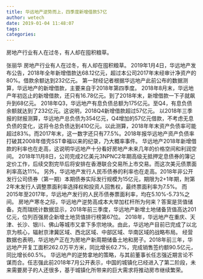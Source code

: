 ```yaml
---
title: 华远地产逆势而上，四季度新增借款57亿
author: wetech
date: 2019-01-04 11:48:07
tags: 
categories: 
---
```

房地产行业有人在过冬，有人却在囤积粮草。
<!-- more -->
张丽华
房地产行业有人在过冬，有人却在囤积粮草。
2019年1月4日，华远地产发布公告，2018年全年新增借款达68.12亿元，超过本公司2017年末经审计净资产的80%。借款余额达到232亿元。
第一财经记者根据华远地产此前公布的数据测算，华远地产的新增借款，主要来自于2018年第四季度。
2018年8月末，华远地产年初迄止的新增借款，还只有16.78亿元。到了2018年末，新增借款一下子就飙升到68亿元。
2018年Q3，华远地产有息负债总额为175亿元。至Q4，有息负债余额就达到了232亿元。这说明，2018Q4新增借款超过57亿元。
以2018年三季报的财报测算，华远地产总负债为354亿元，Q4增加的57亿元借款，不考虑无息负债的变化，这将令总负债达到410亿元。以此测算，2018年年末资产负债率可能超过83%。而2017年末，这一数字还只有77.5%。2018年报华远地产资产负债率打破其2008年借壳SST幸福以来的纪录，乃大概率事件。
华远地产2018年新增借款的利率也在走高，这说明华远地产十分看好房地产未来几年的价格空间和利润空间。
2018年11月8日，公司完成2亿美元3NPNC2年期高级无抵押定息债券的簿记定价工作，后续交割完毕后将安排在香港联合交易所上市交易。而这次美元债票面利率高达11%。
另外，华远地产发行人民币债券的利率也在走高。2018年非公开发行公司债券（第一期）本期债券实际发行规模为15亿元，期限为2+1年期，附第2年末发行人调整票面利率选择权和投资人回售权，最终票面利率为7.5%。
而2015年至2017年，华远地产发行的人民币债券票面利率，均在5.10%-5.73%之间。
房地产寒冬之际，华远地产逆势高成本大举加杠杆所为何来？答案是货值储备。克而瑞统计数据显示，2018年前三季度，华远地产新增土地储备货值高达201亿元，位列百强房企新增土地货值排行榜第67位。
2018年，华远地产在重庆、天津、长沙、银川、佛山等城市又拿下多宗地块。由此，华远地产目前已完成了以北京为核心，辐射京津冀区域、西北区域、中部区域、华南区域的战略布局。
经营数据也表明，华远地产正在为房地产新周期储备土地和房子。2018年前三年，华远地产开复工面积262.0万平方米，同比增长62.7%，完成销售签约额90.5亿元，同比增长60.5%。
华远地产的逆势拿地的策略，与其前董事长任志强近期言论不谋而合。任志强此前2018年7月公开表示，中国的城镇化已经进入了第二阶段，未来需要房子的人还很多，基于城镇化所带来的巨大需求将推动房市继续繁荣。
 
 
